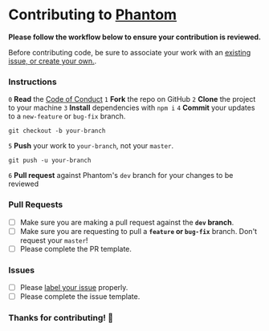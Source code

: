 # Contributing to [Phantom](https://github.com/sidiousvic/phantom)

**Please follow the workflow below to ensure your contribution is reviewed.**

Before contributing code, be sure to associate your work with an [existing issue, or create your own.](https://github.com/sidiousvic/phantom/labels).

### Instructions

`0` **Read** the [Code of Conduct](./CODEOFCONDUCT.md)
`1` **Fork** the repo on GitHub
`2` **Clone** the project to your machine
`3` **Install** dependencies with `npm i`
`4` **Commit** your updates to a `new-feature` or `bug-fix` branch.

`git checkout -b your-branch`

`5` **Push** your work to `your-branch`, not your `master`.

`git push -u your-branch`

`6` **Pull request** against Phantom's `dev` branch for your changes to be reviewed

### Pull Requests

- [ ] Make sure you are making a pull request against the **`dev` branch**.
- [ ] Make sure you are requesting to pull a **`feature` or `bug-fix`** branch. Don't request your `master`!
- [ ] Please complete the PR template.

### Issues

- [ ] Please [label your issue](https://github.com/sidiousvic/phantom/labels) properly.
- [ ] Please complete the issue template.

### Thanks for contributing! 👻
